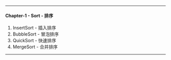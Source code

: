 ----------
#### Chapter-1 - Sort - 排序
1. InsertSort - 插入排序
2. BubbleSort - 冒泡排序
3. QuickSort - 快速排序
4. MergeSort - 合并排序

----------
